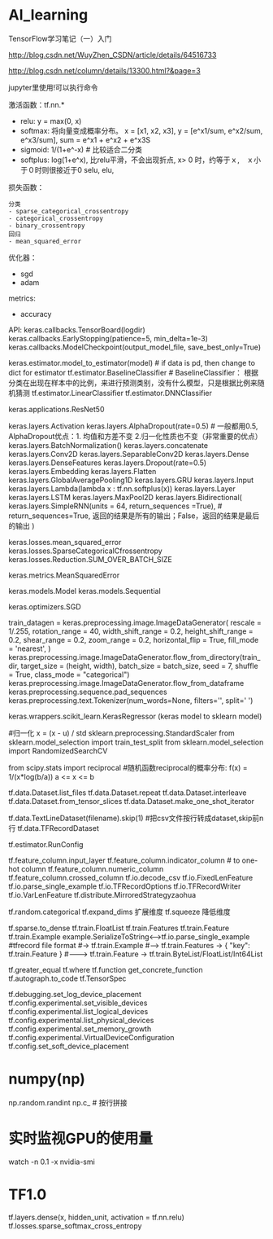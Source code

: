 # AI_learning

TensorFlow学习笔记（一）入门

http://blog.csdn.net/WuyZhen_CSDN/article/details/64516733

http://blog.csdn.net/column/details/13300.html?&page=3

jupyter里使用!可以执行命令

激活函数：tf.nn.*
- relu: y = max(0, x)
- softmax: 将向量变成概率分布。
   x = [x1, x2, x3],  y = [e^x1/sum, e^x2/sum, e^x3/sum],   sum = e^x1 + e^x2 + e^x3S
- sigmoid:  1/(1+e^-x)  # 比较适合二分类
- softplus: log(1+e^x), 比relu平滑，不会出现折点,  x> 0 时，约等于ｘ,　ｘ小于０时则很接近于0
selu,  elu,

损失函数：

    分类
    - sparse_categorical_crossentropy
    - categorical_crossentropy
    - binary_crossentropy
    回归
    - mean_squared_error

优化器：
- sgd
- adam

metrics:
- accuracy

API:
keras.callbacks.TensorBoard(logdir)
keras.callbacks.EarlyStopping(patience=5, min_delta=1e-3)
keras.callbacks.ModelCheckpoint(output_model_file, save_best_only=True)

keras.estimator.model_to_estimator(model)   # if data is pd, then change to dict for estimator
tf.estimator.BaselineClassifier # BaselineClassifier： 根据分类在出现在样本中的比例，来进行预测类别，没有什么模型，只是根据比例来随机猜测
tf.estimator.LinearClassifier
tf.estimator.DNNClassifier

keras.applications.ResNet50

keras.layers.Activation
keras.layers.AlphaDropout(rate=0.5) # 一般都用0.5, AlphaDropout优点：1. 均值和方差不变  2.归一化性质也不变（非常重要的优点）
keras.layers.BatchNormalization()
keras.layers.concatenate
keras.layers.Conv2D
keras.layers.SeparableConv2D
keras.layers.Dense
keras.layers.DenseFeatures
keras.layers.Dropout(rate=0.5)
keras.layers.Embedding
keras.layers.Flatten
keras.layers.GlobalAveragePooling1D
keras.layers.GRU
keras.layers.Input
keras.layers.Lambda(lambda x : tf.nn.softplus(x))
keras.layers.Layer
keras.layers.LSTM
keras.layers.MaxPool2D
keras.layers.Bidirectional(
    keras.layers.SimpleRNN(units = 64, return_sequences  =True), # return_sequences=True, 返回的结果是所有的输出；False，返回的结果是最后的输出
)

keras.losses.mean_squared_error
keras.losses.SparseCategoricalCfrossentropy
keras.losses.Reduction.SUM_OVER_BATCH_SIZE

keras.metrics.MeanSquaredError

keras.models.Model
keras.models.Sequential

keras.optimizers.SGD


train_datagen = keras.preprocessing.image.ImageDataGenerator(
    rescale = 1/.255,
    rotation_range = 40,
    width_shift_range = 0.2,
    height_shift_range = 0.2,
    shear_range = 0.2,
    zoom_range = 0.2,
    horizontal_flip = True,
    fill_mode = 'nearest',
)
keras.preprocessing.image.ImageDataGenerator.flow_from_directory(train_dir,
                                                   target_size = (height, width),
                                                   batch_size = batch_size,
                                                   seed = 7,
                                                   shuffle = True,
                                                   class_mode = "categorical")
keras.preprocessing.image.ImageDataGenerator.flow_from_dataframe
keras.preprocessing.sequence.pad_sequences
keras.preprocessing.text.Tokenizer(num_words=None, filters='', split=' ')


keras.wrappers.scikit_learn.KerasRegressor  (keras model to sklearn model)

#归一化 x = (x - u) / std
sklearn.preprocessing.StandardScaler
from sklearn.model_selection import train_test_split
from sklearn.model_selection import RandomizedSearchCV

from scipy.stats import reciprocal
#随机函数reciprocal的概率分布: f(x) = 1/(x*log(b/a))    a <= x <= b

tf.data.Dataset.list_files
tf.data.Dataset.repeat
tf.data.Dataset.interleave
tf.data.Dataset.from_tensor_slices
tf.data.Dataset.make_one_shot_iterator

tf.data.TextLineDataset(filename).skip(1)   #把csv文件按行转成dataset,skip前n行
tf.data.TFRecordDataset

tf.estimator.RunConfig

tf.feature_column.input_layer
tf.feature_column.indicator_column # to one-hot column
tf.feature_column.numeric_column
tf.feature_column.crossed_column
tf.io.decode_csv
tf.io.FixedLenFeature
tf.io.parse_single_example
tf.io.TFRecordOptions
tf.io.TFRecordWriter
tf.io.VarLenFeature
tf.distribute.MirroredStrategyzaohua

tf.random.categorical
tf.expand_dims 扩展维度
tf.squeeze       降低维度


tf.sparse.to_dense
tf.train.FloatList
tf.train.Features
tf.train.Feature
tf.train.Example
  example.SerializeToString<-->tf.io.parse_single_example
#tfrecord file format
#-> tf.train.Example
#--> tf.train.Features -> { "key": tf.train.Feature }
#---> tf.train.Feature -> tf.train.ByteList/FloatList/Int64List


tf.greater_equal
tf.where
tf.function
    get_concrete_function
tf.autograph.to_code
tf.TensorSpec


  
tf.debugging.set_log_device_placement
tf.config.experimental.set_visible_devices
tf.config.experimental.list_logical_devices
tf.config.experimental.list_physical_devices
tf.config.experimental.set_memory_growth
tf.config.experimental.VirtualDeviceConfiguration
tf.config.set_soft_device_placement

# numpy(np)
np.random.randint
np.c_   # 按行拼接


# 实时监视GPU的使用量
watch -n 0.1 -x nvidia-smi

# TF1.0
tf.layers.dense(x, hidden_unit, activation = tf.nn.relu)
tf.losses.sparse_softmax_cross_entropy
